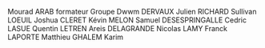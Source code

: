 Mourad ARAB formateur
Groupe Dwwm
DERVAUX Julien
RICHARD Sullivan
LOEUIL Joshua
CLERET Kévin
MELON Samuel
DESESPRINGALLE Cedric
LASUE Quentin
LETREN Areis
DELAGRANDE Nicolas
LAMY Franck
LAPORTE Matthieu
GHALEM Karim
